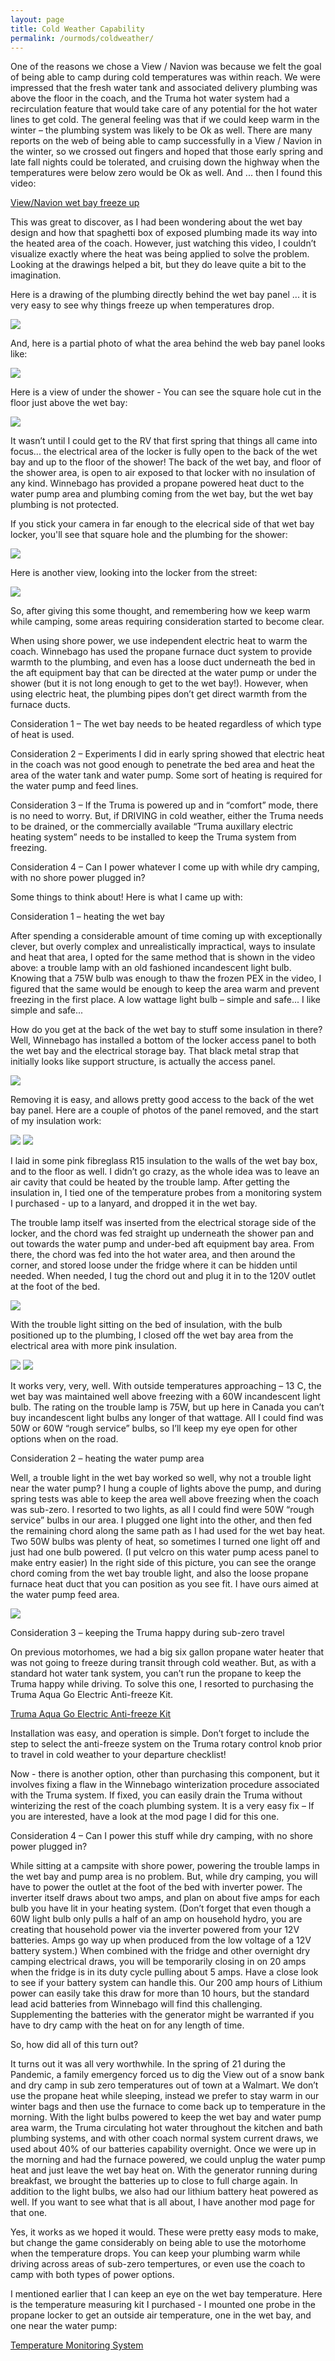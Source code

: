 ```yaml
---
layout: page
title: Cold Weather Capability
permalink: /ourmods/coldweather/
---
```

One of the reasons we chose a View / Navion was because we felt the goal of being able to camp during cold temperatures was within reach.  We were impressed that the fresh water tank and associated delivery plumbing was above the floor in the coach, and the Truma hot water system had a recirculation feature that would take care of any potential for the hot water lines to get cold.  The general feeling was that if we could keep warm in the winter – the plumbing system was likely to be Ok as well.  There are many reports on the web of being able to camp successfully in a View / Navion in the winter, so we crossed out fingers and hoped that those early spring and late fall nights could be tolerated, and cruising down the highway when the temperatures were below zero would be Ok as well.
And ... then I found this video:

[View/Navion wet bay freeze up](https://www.youtube.com/watch?v=2ZOGvqfBxvw&t=189s)

This was great to discover, as I had been wondering about the wet bay design and how that spaghetti box of exposed plumbing made its way into the heated area of the coach.  However, just watching this video, I couldn’t visualize exactly where the heat was being applied to solve the problem.  Looking at the drawings helped a bit, but they do leave quite a bit to the imagination.

Here is a drawing of the plumbing directly behind the wet bay panel ... it is very easy to see why things freeze up when temperatures drop.

<img src="/assets/wetbaydrawingweb.jpg"/>

And, here is a partial photo of what the area behind the web bay panel looks like:

<img src="/assets/1abehindwetbayweb.jpg"/>

Here is a view of under the shower - You can see the square hole cut in the floor just above the wet bay:

<img src="/assets/1undershowerweb.jpg"/>

It wasn’t until I could get to the RV that first spring that things all came into focus... the electrical area of the locker is fully open to the back of the wet bay and up to the floor of the shower!  The back of the wet bay, and floor of the shower area, is open to air exposed to that locker with no insulation of any kind.  Winnebago has provided a propane powered heat duct to the water pump area and plumbing coming from the wet bay, but the wet bay plumbing is not protected.

If you stick your camera in far enough to the elecrical side of that wet bay locker, you'll see that square hole and the plumbing for the shower:

<img src="/assets/2undershower2web.jpg"/>

Here is another view, looking into the locker from the street:

<img src="/assets/3backofelecbayweb.jpg"/>

So, after giving this some thought, and remembering how we keep warm while camping, some areas requiring consideration started to become clear.

When using shore power, we use independent electric heat to warm the coach.  Winnebago has used the propane furnace duct system to provide warmth to the plumbing, and even has a loose duct underneath the bed in the aft equipment bay that can be directed at the water pump or under the shower (but it is not long enough to get to the wet bay!).  However, when using electric heat, the plumbing pipes don’t get direct warmth from the furnace ducts.

Consideration 1 – The wet bay needs to be heated regardless of which type of heat is used.

Consideration 2 – Experiments I did in early spring showed that electric heat in the coach was not good enough to penetrate the bed area and heat the area of the water tank and water pump.  Some sort of heating is required for the water pump and feed lines.

Consideration 3 – If the Truma is powered up and in “comfort” mode, there is no need to worry.  But, if DRIVING in cold weather, either the Truma needs to be drained, or the commercially available “Truma auxillary electric heating system” needs to be installed to keep the Truma system from freezing.

Consideration 4 – Can I power whatever I come up with while dry camping, with no shore power plugged in?

Some things to think about!  Here is what I came up with:

Consideration 1 – heating the wet bay

After spending a considerable amount of time coming up with exceptionally clever, but overly complex and unrealistically impractical, ways to insulate and heat that area, I opted for the same method that is shown in the video above:  a trouble lamp with an old fashioned incandescent light bulb.  Knowing that a 75W bulb was enough to thaw the frozen PEX in the video, I figured that the same would be enough to keep the area warm and prevent freezing in the first place.  A low wattage light bulb – simple and safe... I like simple and safe...

How do you get at the back of the wet bay to stuff some insulation in there?  Well, Winnebago has installed a bottom of the locker access panel to both the wet bay and the electrical storage bay.  That black metal strap that initially looks like support structure, is actually the access panel.

<img src="/assets/4viewofexterioracesspanelweb.jpg"/>

Removing it is easy, and allows pretty good access to the back of the wet bay panel.  Here are a couple of photos of the panel removed, and the start of my insulation work:

<img src="/assets/5viewinacesspanel2web.jpg"/>

<img src="/assets/6viewinacesspanelweb.jpg"/>

I laid in some pink fibreglass R15 insulation to the walls of the wet bay box, and to the floor as well.  I didn’t go crazy, as the whole idea was to leave an air cavity that could be heated by the trouble lamp.  After getting the insulation in, I tied one of the temperature probes from a monitoring system I purchased - up to a lanyard, and dropped it in the wet bay.  

The trouble lamp itself was inserted from the electrical storage side of the locker, and the chord was fed straight up underneath the shower pan and out towards the water pump and under-bed aft equipment bay area.  From there, the chord was fed into the hot water area, and then around the corner, and stored loose under the fridge where it can be hidden until needed.  When needed, I tug the chord out and plug it in to the 120V outlet at the foot of the bed.

<img src="/assets/plugsweb.jpg"/>

With the trouble light sitting on the bed of insulation, with the bulb positioned up to the plumbing, I closed off the wet bay area from the electrical area with more pink insulation.

<img src="/assets/8wetbaywithheatweb.jpg"/>


<img src="/assets/9elecbaywithinsulationweb.jpg"/>

It works very, very, well.  With outside temperatures approaching – 13 C, the wet bay was maintained well above freezing with a 60W incandescent light bulb.  The rating on the trouble lamp is 75W, but up here in Canada you can’t buy incandescent light bulbs any longer of that wattage.  All I could find was 50W or 60W “rough service” bulbs, so I’ll keep my eye open for other options when on the road.

Consideration 2 – heating the water pump area

Well, a trouble light in the wet bay worked so well, why not a trouble light near the water pump?  I hung a couple of lights above the pump, and during spring tests was able to keep the area well above freezing when the coach was sub-zero.  I resorted to two lights, as all I could find were 50W “rough service” bulbs in our area.  I plugged one light into the other, and then fed the remaining chord along the same path as I had used for the wet bay heat.  Two 50W bulbs was plenty of heat, so sometimes I turned one light off and just had one bulb powered.  (I put velcro on this water pump acess panel to make entry easier)  In the right side of this picture, you can see the orange chord coming from the wet bay trouble light, and also the loose propane furnace heat duct that you can position  as you see fit.  I have ours aimed at the water pump feed area.

<img src="/assets/waterpumpheatweb.jpg"/>

Consideration 3 – keeping the Truma happy during sub-zero travel

On previous motorhomes, we had a big six gallon propane water heater that was not going to freeze during transit through cold weather.  But, as with a standard hot water tank system, you can’t run the propane to keep the Truma happy while driving.  To solve this one, I resorted to purchasing the Truma Aqua Go Electric Anti-freeze Kit.

[Truma Aqua Go Electric Anti-freeze Kit]( https://shop.truma.net/products/aquago-electric-antifreeze-kit)

Installation was easy, and operation is simple.  Don’t forget to include the step to select the anti-freeze system on the Truma rotary control knob prior to travel in cold weather to your departure checklist!

Now - there is another option, other than purchasing this component, but it involves fixing a flaw in the Winnebago winterization procedure associated with the Truma system.  If fixed, you can easily drain the Truma without winterizing the rest of the coach plumbing system.  It is a very easy fix – If you are interested, have a look at the mod page I did for this one.

Consideration 4 – Can I power this stuff while dry camping, with no shore power plugged in?

While sitting at a campsite with shore power, powering the trouble lamps in the wet bay and pump area is no problem.  But, while dry camping, you will have to power the outlet at the foot of the bed with inverter power.  The inverter itself draws about two amps, and plan on about five amps for each bulb you have lit in your heating system.  (Don’t forget that even though a 60W light bulb only pulls a half of an amp on household hydro, you are creating that household power via the inverter powered from your 12V batteries.  Amps go way up when produced from the low voltage of a 12V battery system.)  When combined with the fridge and other overnight dry camping electrical draws, you will be temporarily closing in on 20 amps when the fridge is in its duty cycle pulling about 5 amps.  Have a close look to see if your battery system can handle this.  Our 200 amp hours of Lithium power can easily take this draw for more than 10 hours, but the standard lead acid batteries from Winnebago will find this challenging.  Supplementing the batteries with the generator might be warranted if you have to dry camp with the heat on for any length of time.  

So, how did all of this turn out?

It turns out it was all very worthwhile.  In the spring of 21 during the Pandemic, a family emergency forced us to dig the View out of a snow bank and dry camp in sub zero temperatures out of town at a Walmart.  We don’t use the propane heat while sleeping, instead we prefer to stay warm in our winter bags and then use the furnace to come back up to temperature in the morning.  With the light bulbs powered to keep the wet bay and water pump area warm, the Truma circulating hot water throughout the kitchen and bath plumbing systems, and with other coach normal system current draws, we used about 40% of our batteries capability overnight.  Once we were up in the morning and had the furnace powered, we could unplug the water pump heat and just leave the wet bay heat on.  With the generator running during breakfast, we brought the batteries up to close to full charge again.  In addition to the light bulbs, we also had our lithium battery heat powered as well.  If you want to see what that is all about, I have another mod page for that one.

Yes, it works as we hoped it would.  These were pretty easy mods to make, but change the game considerably on being able to use the motorhome when the temperature drops.  You can keep your plumbing warm while driving across areas of sub-zero tempertures, or even use the coach to camp with both types of power options.  

I mentioned earlier that I can keep an eye on the wet bay temperature.  Here is the temperature measuring kit I purchased - I mounted one probe in the propane locker to get an outside air temperature, one in the wet bay, and one near the water pump:

[Temperature Monitoring System](https://www.amazon.ca/gp/product/B01BICMM1I/ref=ppx_yo_dt_b_asin_title_o05_s00?ie=UTF8&psc=1)











